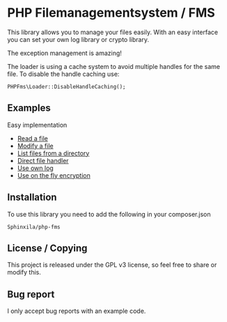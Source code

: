 # PHP Filemanagementsystem / FMS #

This library allows you to manage your files easily.
With an easy interface you can set your own log library or crypto library.

The exception management is amazing!

The loader is using a cache system to avoid multiple handles for the same file.
To disable the handle caching use:

    PHPFms\Loader::DisableHandleCaching();

## Examples ##

Easy implementation
- [Read a file](examples/Read.php)
- [Modify a file](examples/Modify.php)
- [List files from a directory](examples/ListFiles.php)
- [Direct file handler](examples/DirectFile.php)
- [Use own log](examples/Log.php)
- [Use on the fly encryption](examples/Encrypt.php)

## Installation ##
To use this library you need to add the following in your composer.json

    Sphinxila/php-fms

## License / Copying ##

This project is released under the GPL v3 license, so feel free to share
or modify this.

## Bug report ##
I only accept bug reports with an example code.
